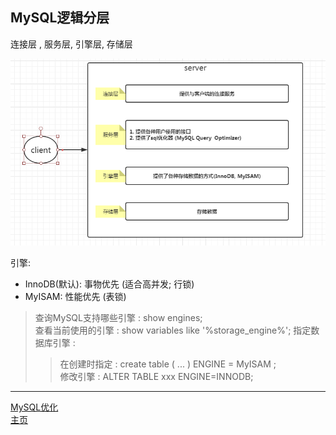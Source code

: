 ## MySQL逻辑分层

连接层 , 服务层, 引擎层, 存储层

![mysq逻辑分层](./res/mysq逻辑分层.png)

引擎:  
* InnoDB(默认): 事物优先 (适合高并发; 行锁)
* MyISAM: 性能优先 (表锁)

> 查询MySQL支持哪些引擎 : show engines;  
> 查看当前使用的引擎 : show variables like '%storage_engine%';
> 指定数据库引擎 : 
>> 在创建时指定 :  create table ( ... ) ENGINE = MyISAM ;  
>> 修改引擎 : ALTER TABLE xxx ENGINE=INNODB;


---
[MySQL优化](./README.md)  
[主页](../../../../../)